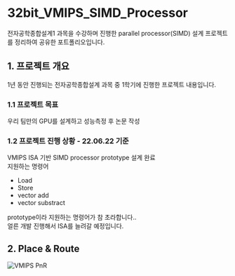# 32bit_VMIPS_SIMD_Processor
전자공학종합설계1 과목을 수강하며 진행한 parallel processor(SIMD) 설계 프로젝트를 정리하여 공유한 포트폴리오입니다.

## 1. 프로젝트 개요
1년 동안 진행되는 전자공학종합설계 과목 중 1학기에 진행한 프로젝트 내용입니다.
### 1.1 프로젝트 목표
우리 팀만의 GPU를 설계하고 성능측정 후 논문 작성
### 1.2 프로젝트 진행 상황 - 22.06.22 기준
VMIPS ISA 기반 SIMD processor prototype 설계 완료\
지원하는 명령어
- Load
- Store
- vector add
- vector substract

prototype이라 지원하는 명령어가 참 초라합니다..\
얼른 개발 진행해서 ISA를 늘려갈 예정입니다.

## 2. Place & Route
![VMIPS PnR](https://user-images.githubusercontent.com/65444464/175548842-2a7d7b4d-c200-4b43-a256-4ad368fbc3f5.jpg)
